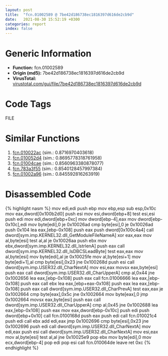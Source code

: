 ```yaml
---
layout: post
title:  "fcn.01002589 @ 7be42d186738ec1816397d616de2cb9d"
date:   2021-08-30 15:52:19 +0300
categories: report
index: false
---
```


# Generic Information
- **Function:** fcn.01002589
- **Origin (md5):** 7be42d186738ec1816397d616de2cb9d
- **VirusTotal:** [virustotal.com/gui/file/7be42d186738ec1816397d616de2cb9d][virustotal_ref]

# Code Tags
<span class="tag" id="FILE">FILE</span>


# Similar Functions

1. [fcn.010022ac][similar_1_ref] (sim.: 0.8716970403618)
2. [fcn.010052d4][similar_2_ref] (sim.: 0.8695778318761958)
3. [fcn.01004cae][similar_3_ref] (sim.: 0.8560963380878077)
4. [fcn.783a3f55][similar_4_ref] (sim.: 0.8540128457997384)
5. [fcn.01002a96][similar_5_ref] (sim.: 0.845592816263919)


# Disassembled Code

{% highlight nasm %}
mov edi,edi
push ebp
mov ebp,esp
sub esp,0x10c
mov eax,dword[0x100b2d0]
push esi
mov esi,dword[ebp+8]
test esi,esi
push edi
mov edi,dword[ebp+0xc]
mov dword[ebp-4],eax
mov dword[ebp-0x10c],edi
mov byte[edi],0
je 0x10026ad
cmp byte[esi],0
je 0x10026ad
push 0x104
lea eax,[ebp-0x108]
push eax
push dword[0x100c4a4]
call dword[sym.imp.KERNEL32.dll_GetModuleFileNameA]
xor eax,eax
mov al,byte[esi]
test al,al
je 0x10026aa
push ebx
mov ebx,dword[sym.imp.KERNEL32.dll_lstrlenA]
push eax
call dword[sym.imp.KERNEL32.dll_IsDBCSLeadByte]
test eax,eax
mov al,byte[esi]
mov byte[edi],al
je 0x10025fe
mov al,byte[esi+1]
mov byte[edi+1],al
cmp byte[esi],0x23
jne 0x100268d
push esi
call dword[sym.imp.USER32.dll_CharNextA]
mov esi,eax
movsx eax,byte[esi]
push eax
call dword[sym.imp.USER32.dll_CharUpperA]
cmp al,0x44
jne 0x1002656
lea eax,[ebp-0x108]
push eax
call fcn.01006666
lea eax,[ebp-0x108]
push eax
call ebx
lea eax,[ebp+eax-0x108]
push eax
lea eax,[ebp-0x108]
push eax
call dword[sym.imp.USER32.dll_CharPrevA]
test eax,eax
je 0x1002664
cmp byte[eax],0x5c
jne 0x1002664
mov byte[eax],0
jmp 0x1002664
movsx eax,byte[esi]
push eax
call dword[sym.imp.USER32.dll_CharUpperA]
cmp al,0x45
jne 0x1002688
lea eax,[ebp-0x108]
push eax
mov eax,dword[ebp-0x10c]
push edi
push dword[ebp+0x10]
call fcn.0100168d
push eax
push edi
call fcn.010021c4
push edi
call ebx
add edi,eax
jmp 0x1002696
cmp byte[esi],0x23
jne 0x1002696
push edi
call dword[sym.imp.USER32.dll_CharNextA]
mov edi,eax
push esi
call dword[sym.imp.USER32.dll_CharNextA]
mov esi,eax
mov al,byte[esi]
test al,al
jne 0x10025e9
pop ebx
mov byte[edi],0
mov ecx,dword[ebp-4]
pop edi
pop esi
call fcn.010064de
leave
ret 0xc
{% endhighlight %}


[similar_1_ref]: /report/fcn.010022ac@7be42d186738ec1816397d616de2cb9d
[similar_2_ref]: /report/fcn.010052d4@7be42d186738ec1816397d616de2cb9d
[similar_3_ref]: /report/fcn.01004cae@7be42d186738ec1816397d616de2cb9d
[similar_4_ref]: /report/fcn.783a3f55@ebea46c6b17785efc2ebcb24ad99656c
[similar_5_ref]: /report/fcn.01002a96@7be42d186738ec1816397d616de2cb9d
[virustotal_ref]: https://www.virustotal.com/gui/file/7be42d186738ec1816397d616de2cb9d